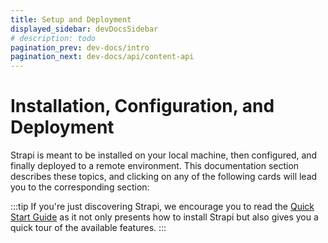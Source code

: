 ```yaml
---
title: Setup and Deployment
displayed_sidebar: devDocsSidebar
# description: todo
pagination_prev: dev-docs/intro
pagination_next: dev-docs/api/content-api
---
```


# Installation, Configuration, and Deployment

Strapi is meant to be installed on your local machine, then configured, and finally deployed to a remote environment. This documentation section describes these topics, and clicking on any of the following cards will lead you to the corresponding section:

<CustomDocCardsWrapper>

<CustomDocCard emoji="1️⃣" title="Installation" description="Install Strapi on your local machine with the command line interface (CLI) or create a Docker image." link="installation" />

<CustomDocCard emoji="2️⃣" title="Configuration" description="Configure the Strapi server, admin panel, and all the built-in features." link="configurations" />

<CustomDocCard emoji="3️⃣" title="Deployment" description="Deploy Strapi to Strapi Cloud or other remote environments." link="deployment" />

</CustomDocCardsWrapper>

:::tip
If you're just discovering Strapi, we encourage you to read the [Quick Start Guide](/dev-docs/quick-start) as it not only presents how to install Strapi but also gives you a quick tour of the available features.
:::
